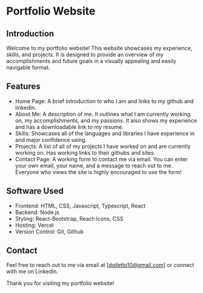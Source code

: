 # Portfolio Website

## Introduction

Welcome to my portfolio website! This website showcases my experience, skills, and projects. It is designed to provide an overview of my accomplishments and future goals in a visually appealing and easily navigable format.

## Features
* Home Page: A brief introduction to who I am and links to my github and linkedin.
* About Me: A description of me. It outlines what I am currently working on, my accomplishments, and my passions. It also shows my experience and has a downloadable link to my resume.
* Skills: Showcases all of the languages and libraries I have experience in and major confidence using.
* Projects: A list of all of my projects I have worked on and are currently working on. Has working links to their githubs and sites.
* Contact Page: A working form to contact me via email. You can enter your own email, your name, and a message to reach out to me. Everyone who views the site is highly encouraged to use the form!

## Software Used
* Frontend: HTML, CSS, Javascript, Typescript, React
* Backend: Node.js
* Styling: React-Bootstrap, React-Icons, CSS
* Hosting: Vercel
* Version Control: Git, Github

## Contact
Feel free to reach out to me via email at [dgiletto10@gmail.com] or connect with me on LinkedIn.

Thank you for visiting my portfolio website!


